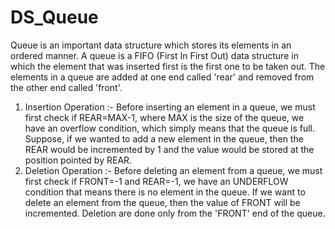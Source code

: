 # DS_Queue
Queue is an important data structure which stores its elements in an ordered manner.
A queue is a FIFO (First In First Out) data structure in which the element that was inserted first is the first one to be taken out. 
The elements in a queue are added at one end called 'rear' and removed from the other end called 'front'.
1. Insertion Operation :- Before inserting an element in a queue, we must first check if REAR=MAX-1, where MAX is the size of the queue, we have an overflow condition, which simply means that the queue is full. Suppose, if we wanted to add a new element in the queue, then the REAR would be incremented by 1 and the value would be stored at the position pointed by REAR.
2. Deletion Operation :- Before deleting an element from a queue, we must first check if FRONT=-1 and REAR=-1, we have an UNDERFLOW condition that means there is no element in the queue. If we want to delete an element from the queue, then the value of FRONT will be incremented. Deletion are done only from the 'FRONT' end of the queue.
